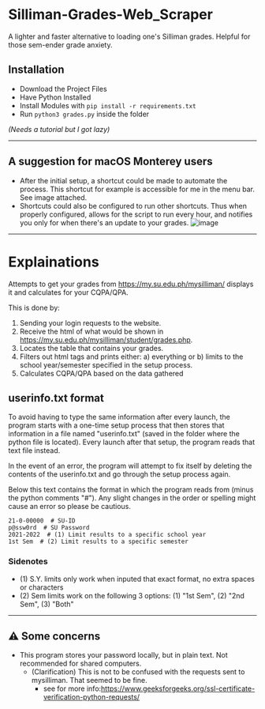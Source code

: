 # Silliman-Grades-Web_Scraper

A lighter and faster alternative to loading one's Silliman grades. Helpful for those sem-ender grade anxiety.

## Installation
- Download the Project Files
- Have Python Installed
- Install Modules with `pip install -r requirements.txt`
- Run `python3 grades.py` inside the folder

*(Needs a tutorial but I got lazy)*

---
## A suggestion for macOS Monterey users
- After the initial setup, a shortcut could be made to automate the process. This shortcut for example is accessible for me in the menu bar. See image attached.
- Shortcuts could also be configured to run other shortcuts. Thus when properly configured, allows for the script to run every hour, and notifies you only for when there's an update to your grades.
![image](https://user-images.githubusercontent.com/62688314/150344161-46816971-d2fc-4d24-b74f-d908bc338495.png)

---
# Explainations
Attempts to get your grades from https://my.su.edu.ph/mysilliman/ displays it and calculates for your CQPA/QPA.

This is done by:
1. Sending your login requests to the website.
2. Receive the html of what would be shown in https://my.su.edu.ph/mysilliman/student/grades.php.
3. Locates the table that contains your grades.
4. Filters out html tags and prints either: a) everything or b) limits to the school year/semester specified in the setup process.
5. Calculates CQPA/QPA based on the data gathered

## userinfo.txt format

To avoid having to type the same information after every launch, the program starts with a one-time setup process that then stores that information in a file named "userinfo.txt" (saved in the folder where the python file is located). Every launch after that setup, the program reads that text file instead. 

In the event of an error, the program will attempt to fix itself by deleting the contents of the userinfo.txt and go through the setup process again.

Below this text contains the format in which the program reads from (minus the python comments "#"). Any slight changes in the order or spelling might cause an error so please be cautious.
```
21-0-00000  # SU-ID
p@ssw0rd  # SU Password
2021-2022  # (1) Limit results to a specific school year
1st Sem  # (2) Limit results to a specific semester
```

### Sidenotes
- (1) S.Y. limits only work when inputed that exact format, no extra spaces or characters
- (2) Sem limits work on the following 3 options: (1) "1st Sem", (2) "2nd Sem", (3) "Both" 

---
## ⚠️ Some concerns
- This program stores your password locally, but in plain text. Not recommended for shared computers.
  - (Clarification) This is not to be confused with the requests sent to mysilliman. That seemed to be fine.
    - see for more info:https://www.geeksforgeeks.org/ssl-certificate-verification-python-requests/
